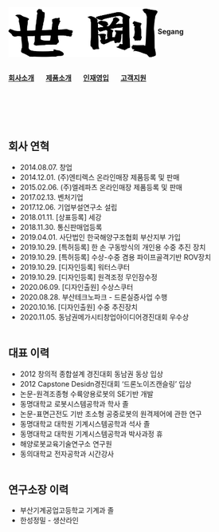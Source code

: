 <img align="center" width="300" height="100" src="segang_logo.png"><b>Segang</b><br><br>

[**회사소개**](history.md) &nbsp;&nbsp;&nbsp;&nbsp;
[**제품소개**](product.md) &nbsp;&nbsp;&nbsp;&nbsp;
[**인재영입**](hr.md) &nbsp;&nbsp;&nbsp;&nbsp;
[**고객지원**](cs.md)

<br><br><br><br>

## 회사 연혁

* 2014.08.07. 창업
* 2014.12.01. (주)엔티렉스 온라인매장 제품등록 및 판매
* 2015.02.06. (주)엘레파츠 온라인매장 제품등록 및 판매
* 2017.02.13. 벤처기업
* 2017.12.06. 기업부설연구소 설립
* 2018.01.11. [상표등록] 세강
* 2018.11.30. 통신판매업등록
* 2019.04.01. 사단법인 한국해양구조협회 부산지부 가입
* 2019.10.29. [특허등록] 한 손 구동방식의 개인용 수중 추진 장치
* 2019.10.29. [특허등록] 수상-수중 겸용 파이프골격기반 ROV장치
* 2019.10.29. [디자인등록] 워터스쿠터
* 2019.10.29. [디자인등록] 원격조정 무인잠수정
* 2020.06.09. [디자인출원] 수상스쿠터
* 2020.08.28. 부산테크노파크 - 드론실증사업 수행
* 2020.10.16. [디자인출원] 수중 추진장치
* 2020.11.05. 동남권메가시티창업아이디어경진대회 우수상
<br><br>

## 대표 이력

* 2012 창의적 종합설계 경진대회 동남권 동상 입상
* 2012 Capstone Desidn경진대회 ‘드론노이즈캔슬링’ 입상
* 논문-원격조종형 수륙양용로봇의 SE기반 개발
* 동명대학교 로봇시스템공학과 학사 졸
* 논문-표면근전도 기반 초소형 공중로봇의 원격제어에 관한 연구
* 동명대학교 대학원 기계시스템공학과 석사 졸
* 동명대학교 대학원 기계시스템공학과 박사과정 휴
* 해양로봇교육기술연구소 연구원
* 동의대학교 전자공학과 시간강사
<br><br>

## 연구소장 이력

* 부산기계공업고등학교 기계과 졸
* 한성정밀 - 생산라인
